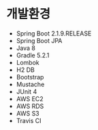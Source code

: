 # 개발환경
- Spring Boot 2.1.9.RELEASE
- Spring Boot JPA
- Java 8
- Gradle 5.2.1
- Lombok
- H2 DB
- Bootstrap
- Mustache
- JUnit 4
- AWS EC2
- AWS RDS
- AWS S3
- Travis CI

